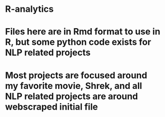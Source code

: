 # R-analytics
# Files here are in Rmd format to use in R, but some python code exists for NLP related projects
# Most projects are focused around my favorite movie, Shrek, and all NLP related projects are around webscraped initial file
